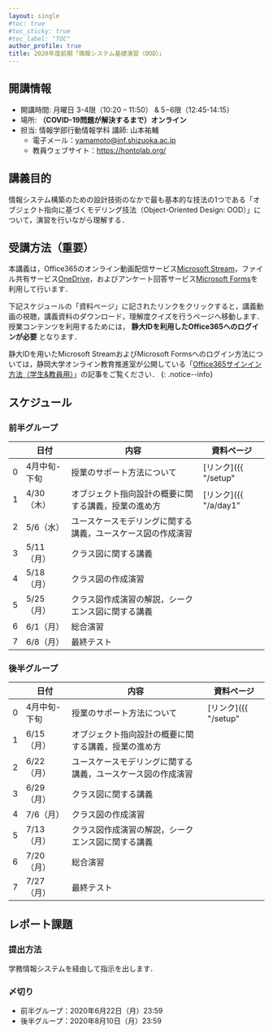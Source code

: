 ```yaml
---
layout: single
#toc: true
#toc_sticky: true
#toc_label: "TOC"
author_profile: true
title: 2020年度前期「情報システム基礎演習（OOD）」
---
```



## 開講情報

* 開講時間: 月曜日 3-4限（10:20 – 11:50） & 5−6限（12:45-14:15）
* 場所: **（COVID-19問題が解決するまで）オンライン**
* 担当: 情報学部行動情報学科 講師: 山本祐輔
  * 電子メール：yamamoto@inf.shizuoka.ac.jp
  * 教員ウェブサイト：https://hontolab.org/


## 講義目的

情報システム構築のための設計技術のなかで最も基本的な技法の1つである「オブジェクト指向に基づくモデリング技法（Object-Oriented Design: OOD）」について，演習を行いながら理解する．


## 受講方法（重要）

本講義は，Office365のオンライン動画配信サービス[Microsoft Stream](https://web.microsoftstream.com/)，ファイル共有サービス[OneDrive](https://onedrive.live.com/)，およびアンケート回答サービス[Microsoft Forms](https://forms.office.com/)を利用して行います．

下記スケジュールの「資料ページ」に記されたリンクをクリックすると，講義動画の視聴，講義資料のダウンロード，理解度クイズを行うページへ移動します．授業コンテンツを利用するためには， **静大IDを利用したOffice365へのログインが必要** となります．

静大IDを用いたMicrosoft StreamおよびMicrosoft Formsへのログイン方法については，静岡大学オンライン教育推進室が公開している「[Office365サインイン方法（学生&教員用）](https://wwp.shizuoka.ac.jp/online-education/office365%e3%82%b5%e3%82%a4%e3%83%b3%e3%82%a4%e3%83%b3%ef%bc%86-ms-stream%e8%a6%96%e8%81%b4%e6%96%b9%e6%b3%95%ef%bc%88%e5%ad%a6%e7%94%9f%e6%95%99%e5%93%a1%e7%94%a8%ef%bc%89/)」の記事をご覧ください．
{: .notice--info}


## スケジュール
### 前半グループ

|    | 日付 | 内容                       | 資料ページ |
| --- | ---- | -------------------------- | ---- |
| 0   | 4月中旬-下旬| 授業のサポート方法について   | [リンク]({{ "/setup" | relative_url }})      |
| 1   | 4/30（木） | オブジェクト指向設計の概要に関する講義，授業の進め方   | [リンク]({{ "/a/day1" | relative_url }})      |
| 2   | 5/6（水） | ユースケースモデリングに関する講義，ユースケース図の作成演習   |      |
| 3   | 5/11（月） | クラス図に関する講義   |      |
| 4   | 5/18（月） | クラス図の作成演習  |      |
| 5   | 5/25（月） | クラス図作成演習の解説，シークエンス図に関する講義  |      |
| 6   | 6/1（月） | 総合演習  |      |
| 7   | 6/8（月） | 最終テスト  |      |


### 後半グループ

|    | 日付 | 内容                       | 資料ページ |
| --- | ---- | -------------------------- | ---- |
| 0   | 4月中旬-下旬 | 授業のサポート方法について   | [リンク]({{ "/setup" | relative_url }})      |
| 1   | 6/15（月） | オブジェクト指向設計の概要に関する講義，授業の進め方   |      |
| 2   | 6/22（月） | ユースケースモデリングに関する講義，ユースケース図の作成演習   |      |
| 3   | 6/29（月） | クラス図に関する講義   |      |
| 4   | 7/6（月） | クラス図の作成演習  |      |
| 5   | 7/13（月） | クラス図作成演習の解説，シークエンス図に関する講義  |      |
| 6   | 7/20（月） | 総合演習  |      |
| 7   | 7/27（月） | 最終テスト  |      |


## レポート課題
### 提出方法

学務情報システムを経由して指示を出します．


### 〆切り

* 前半グループ：2020年6月22日（月）23:59
* 後半グループ：2020年8月10日（月）23:59

